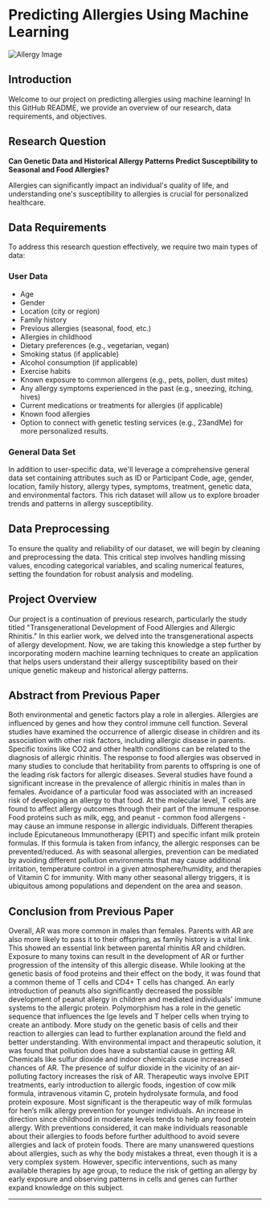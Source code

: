 # Predicting Allergies Using Machine Learning

![Allergy Image](https://images.squarespace-cdn.com/content/v1/5e1f4478da9c6e2b148e8715/1613584583949-3JX5RW08AIJC5QUPVMUL/dr-lubitz-artificial-intelligence-healthcare-medicine-future-machine-learning-asthma-doctor-new-york-NYC-allergy)

## Introduction

Welcome to our project on predicting allergies using machine learning! In this GitHub README, we provide an overview of our research, data requirements, and objectives.

## Research Question

**Can Genetic Data and Historical Allergy Patterns Predict Susceptibility to Seasonal and Food Allergies?**

Allergies can significantly impact an individual's quality of life, and understanding one's susceptibility to allergies is crucial for personalized healthcare.

## Data Requirements

To address this research question effectively, we require two main types of data:

### User Data

- Age
- Gender
- Location (city or region)
- Family history
- Previous allergies (seasonal, food, etc.)
- Allergies in childhood
- Dietary preferences (e.g., vegetarian, vegan)
- Smoking status (if applicable)
- Alcohol consumption (if applicable)
- Exercise habits
- Known exposure to common allergens (e.g., pets, pollen, dust mites)
- Any allergy symptoms experienced in the past (e.g., sneezing, itching, hives)
- Current medications or treatments for allergies (if applicable)
- Known food allergies
- Option to connect with genetic testing services (e.g., 23andMe) for more personalized results.

### General Data Set

In addition to user-specific data, we'll leverage a comprehensive general data set containing attributes such as ID or Participant Code, age, gender, location, family history, allergy types, symptoms, treatment, genetic data, and environmental factors. This rich dataset will allow us to explore broader trends and patterns in allergy susceptibility.

## Data Preprocessing

To ensure the quality and reliability of our dataset, we will begin by cleaning and preprocessing the data. This critical step involves handling missing values, encoding categorical variables, and scaling numerical features, setting the foundation for robust analysis and modeling.

## Project Overview

Our project is a continuation of previous research, particularly the study titled "Transgenerational Development of Food Allergies and Allergic Rhinitis." In this earlier work, we delved into the transgenerational aspects of allergy development. Now, we are taking this knowledge a step further by incorporating modern machine learning techniques to create an application that helps users understand their allergy susceptibility based on their unique genetic makeup and historical allergy patterns.

## Abstract from Previous Paper

Both environmental and genetic factors play a role in allergies. Allergies are influenced by genes and how they control immune cell function. Several studies have examined the occurrence of allergic disease in children and its association with other risk factors, including allergic disease in parents. Specific toxins like CO2 and other health conditions can be related to the diagnosis of allergic rhinitis. The response to food allergies was observed in many studies to conclude that heritability from parents to offspring is one of the leading risk factors for allergic diseases. Several studies have found a significant increase in the prevalence of allergic rhinitis in males than in females. Avoidance of a particular food was associated with an increased risk of developing an allergy to that food. At the molecular level, T cells are found to affect allergy outcomes through their part of the immune response. Food proteins such as milk, egg, and peanut - common food allergens - may cause an immune response in allergic individuals. Different therapies include Epicutaneous Immunotherapy (EPIT) and specific infant milk protein formulas. If this formula is taken from infancy, the allergic responses can be prevented/reduced. As with seasonal allergies, prevention can be mediated by avoiding different pollution environments that may cause additional irritation, temperature control in a given atmosphere/humidity, and therapies of Vitamin C for immunity. With many other seasonal allergy triggers, it is ubiquitous among populations and dependent on the area and season.

## Conclusion from Previous Paper

Overall, AR was more common in males than females. Parents with AR are also more likely to pass it to their offspring, as family history is a vital link. This showed an essential link between parental rhinitis AR and children. Exposure to many toxins can result in the development of AR or further progression of the intensity of this allergic disease. While looking at the genetic basis of food proteins and their effect on the body, it was found that a common theme of T cells and CD4+ T cells has changed. An early introduction of peanuts also significantly decreased the possible development of peanut allergy in children and mediated individuals' immune systems to the allergic protein. Polymorphism has a role in the genetic sequence that influences the Ige levels and T helper cells when trying to create an antibody. More study on the genetic basis of cells and their reaction to allergies can lead to further explanation around the field and better understanding. With environmental impact and therapeutic solution, it was found that pollution does have a substantial cause in getting AR. Chemicals like sulfur dioxide and indoor chemicals cause increased chances of AR. The presence of sulfur dioxide in the vicinity of an air-polluting factory increases the risk of AR. Therapeutic ways involve EPIT treatments, early introduction to allergic foods, ingestion of cow milk formula, intravenous vitamin C, protein hydrolysate formula, and food protein exposure. Most significant is the therapeutic way of milk formulas for hen’s milk allergy prevention for younger individuals. An increase in direction since childhood in moderate levels tends to help any food protein allergy. With preventions considered, it can make individuals reasonable about their allergies to foods before further adulthood to avoid severe allergies and lack of protein foods. There are many unanswered questions about allergies, such as why the body mistakes a threat, even though it is a very complex system. However, specific interventions, such as many available therapies by age group, to reduce the risk of getting an allergy by early exposure and observing patterns in cells and genes can further expand knowledge on this subject.



---

